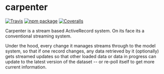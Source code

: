# carpenter

[![Travis][build-badge]][build]
[![npm package][npm-badge]][npm]
[![Coveralls][coveralls-badge]][coveralls]

Carpenter is a stream based ActiveRecord system. On its face its a conventional streaming system. 

Under the hood, every change it manages streams through to the model system, so that if one record changes,
any data retrieved by it (optionally) gets streamed updates so that other loaded data or data in progress
can update to the latest version of the dataset -- or re-poll itself to get more current information. 

[build-badge]: https://img.shields.io/travis/user/repo/master.png?style=flat-square
[build]: https://travis-ci.org/user/repo

[npm-badge]: https://img.shields.io/npm/v/npm-package.png?style=flat-square
[npm]: https://www.npmjs.org/package/npm-package

[coveralls-badge]: https://img.shields.io/coveralls/user/repo/master.png?style=flat-square
[coveralls]: https://coveralls.io/github/user/repo
